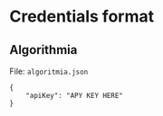 # Credentials format

## Algorithmia

File: `algoritmia.json`
```
{
    "apiKey": "APY KEY HERE"
}
```